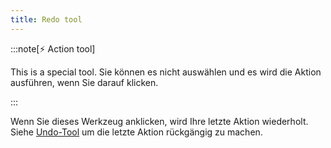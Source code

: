 ```yaml
---
title: Redo tool
---
```


:::note[⚡ Action tool]

This is a special tool.
Sie können es nicht auswählen und es wird die Aktion ausführen, wenn Sie darauf klicken.

:::

Wenn Sie dieses Werkzeug anklicken, wird Ihre letzte Aktion wiederholt.
Siehe [Undo-Tool](../undo) um die letzte Aktion rückgängig zu machen.
